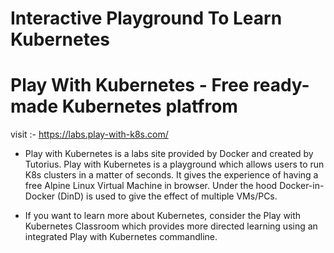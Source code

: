 # Interactive Playground To Learn Kubernetes 

# Play With Kubernetes - Free ready-made Kubernetes platfrom 

visit :- https://labs.play-with-k8s.com/
- Play with Kubernetes is a labs site provided by Docker and created by Tutorius. 
Play with Kubernetes is a playground which allows users to run K8s clusters in a matter of seconds. 
It gives the experience of having a free Alpine Linux Virtual Machine in browser. 
Under the hood Docker-in-Docker (DinD) is used to give the effect of multiple VMs/PCs.

- If you want to learn more about Kubernetes, consider the Play with Kubernetes Classroom which provides more directed learning using an integrated 
Play with Kubernetes commandline.




# 
